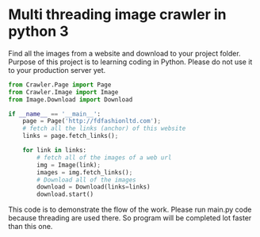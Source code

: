 # Multi threading image crawler in python 3
Find all the images from a website and download to your project folder. Purpose of this project is to learning coding in Python. Please do not use it to your production server yet.
```python
from Crawler.Page import Page
from Crawler.Image import Image
from Image.Download import Download

if __name__ == '__main__':
    page = Page('http://fdfashionltd.com');
    # fetch all the links (anchor) of this website
    links = page.fetch_links();

    for link in links:
        # fetch all of the images of a web url
        img = Image(link);
        images = img.fetch_links();
        # Download all of the images 
        download = Download(links=links)
        download.start()
```
This code is to demonstrate the flow of the work. Please run main.py code because threading are used there. So program will be completed lot faster than this one.
